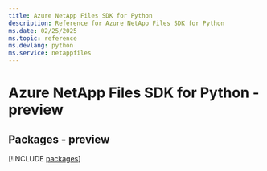 ```yaml
---
title: Azure NetApp Files SDK for Python
description: Reference for Azure NetApp Files SDK for Python
ms.date: 02/25/2025
ms.topic: reference
ms.devlang: python
ms.service: netappfiles
---
```

# Azure NetApp Files SDK for Python - preview
## Packages - preview
[!INCLUDE [packages](netapp-files-index.md)]